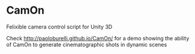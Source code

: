 # CamOn
Felixible camera control script for Unity 3D

Check http://paoloburelli.github.io/CamOn/ for a demo showing the ability of CamOn to generate cinematographic shots in dynamic scenes
